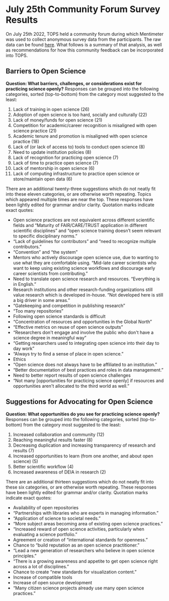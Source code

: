 # July 25th Community Forum Survey Results
On July 25th 2022, TOPS held a community forum during which Mentimeter was used to collect anonymous survey data from the participants. The raw data can be found [here](https://zenodo.org/record/6907761#.YuLdT-zML0o). What follows is a summary of that analysis, as well as recommendations for how this community feedback can be incorporated into TOPS.

## Barriers to Open Science
**Question: What barriers, challenges, or considerations exist for practicing science openly?** 
Responses can be grouped into the following categories, sorted (top-to-bottom) from the category most suggested to the least:
1. Lack of training in open science (26)
1. Adoption of open science is too hard, socially and culturally (22)
1. Lack of money/funds for open science (21)
1. Competition for academic/career recognition is misaligned with open science practice (21)
1. Academic tenure and promotion is misaligned with open science practice (18)
1. Lack of (or lack of access to) tools to conduct open science (8)
1. Need to update institution policies (8)
1. Lack of recognition for practicing open science (7)
1. Lack of time to practice open science (7)
1. Lack of mentorship in open science (6)
1. Lack of computing infrastructure to practice open science or store/maintain open data (6)

There are an additional twenty-three suggestions which do not neatly fit into these eleven categories, or are otherwise worth repeating. Topics which appeared multiple times are near the top. These responses have been lightly edited for grammar and/or clarity. Quotation marks indicate exact quotes:
* Open science practices are not equivalent across different scientific fields and “Maturity of FAIR/CARE/TRUST application in different scientific disciplines” and “open science training doesn’t seem relevant to specific disciplinary norms.” 
* “Lack of guidelines for contributors” and “need to recognize multiple contributors.” 
* “Convention” and “the system”
* Mentors who actively discourage open science use, due to wanting to use what they are comfortable using. “Mid-late career scientists who want to keep using existing science workflows and discourage early career scientists from contributing.”  
* Need to translate open science research and resources. “Everything is in English.” 
* Research institutions and other research-funding organizations still value research which is developed in-house. “Not developed here is still a big driver in some areas.”
* “Gatekeeping and competition in publishing research”
* “Too many repositories”
* Following open science standards is difficult 
* “Concentration of resources and opportunities in the Global North”
* “Effective metrics on reuse of open science outputs”
* “Researchers don't engage and involve the public who don't have a science degree in meaningful way”
* “Getting researchers used to integrating open science into their day to day work”
* “Always try to find a sense of place in open science.” 
* Ethics
* “Open science does not always have to be affiliated to an institution.”
* “Better documentation of best practices and roles in data management.” 
* Need to better report results of open science challenges
* “Not many [opportunities for practicing science openly] if resources and opportunities aren't allocated to the third world as well.” 


## Suggestions for Advocating for Open Science
**Question: What opportunities do you see for practicing science openly?** 
Responses can be grouped into the following categories, sorted (top-to-bottom) from the category most suggested to the least:
1. Increased collaboration and community (12)
1. Reaching meaningful results faster (8)
1. Decreasing duplication and increasing transparency of research and results (7)
1. Increased opportunities to learn (from one another, and about open science) (5)
1. Better scientific workflow (4)
1. Increased awareness of DEIA in research (2)

There are an additional thirteen suggestions which do not neatly fit into these six categories, or are otherwise worth repeating. These responses have been lightly edited for grammar and/or clarity. Quotation marks indicate exact quotes:
* Availability of open repositories
* “Partnerships with libraries who are experts in managing information.”
* “Application of science to societal needs.”
* “More subject areas becoming area of existing open science practices.”
* “Increased reward of open science activities, particularly when evaluating a science portfolio.”
* Agreement or creation of “international standards for openness.”
* Chance to “build reputation as an open science practitioner.”
* “Lead a new generation of researchers who believe in open science principles.”
* “There is a growing awareness and appetite to get open science right across a lot of disciplines.”
* Chance to create “new standards for visualization content.”
* Increase of compatible tools
* Increase of open source development
* “Many citizen science projects already use many open science practices.” 
